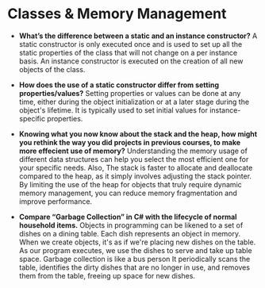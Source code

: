 # Classes & Memory Management

* **What’s the difference between a static and an instance constructor?** A static constructor is only executed once and is used to set up all the static properties of the class that will not change on a per instance basis. An instance constructor is executed on the creation of all new objects of the class.

* **How does the use of a static constructor differ from setting properties/values?** Setting properties or values can be done at any time, either during the object initialization or at a later stage during the object's lifetime. It is typically used to set initial values for instance-specific properties.

* **Knowing what you now know about the stack and the heap, how might you rethink the way you did projects in previous courses, to make more effecient use of memory?** Understanding the memory usage of different data structures can help you select the most efficient one for your specific needs. Also, The stack is faster to allocate and deallocate compared to the heap, as it simply involves adjusting the stack pointer. By limiting the use of the heap for objects that truly require dynamic memory management, you can reduce memory fragmentation and improve performance.

* **Compare “Garbage Collection” in C# with the lifecycle of normal household items.** Objects in programming can be likened to a set of dishes on a dining table. Each dish represents an object in memory. When we create objects, it's as if we're placing new dishes on the table. As our program executes, we use the dishes to serve and take up table space. Garbage collection is like a bus person It periodically scans the table, identifies the dirty dishes that are no longer in use, and removes them from the table, freeing up space for new dishes.